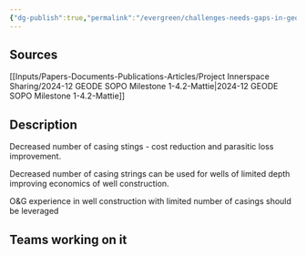 ```yaml
---
{"dg-publish":true,"permalink":"/evergreen/challenges-needs-gaps-in-geothermal/decreased-number-of-casing-strings/","tags":["need"]}
---
```


## Sources
[[Inputs/Papers-Documents-Publications-Articles/Project Innerspace Sharing/2024-12 GEODE SOPO Milestone 1-4.2-Mattie\|2024-12 GEODE SOPO Milestone 1-4.2-Mattie]]

## Description
Decreased number of casing stings - cost reduction and parasitic loss improvement.

Decreased number of casing strings can be used for wells of limited depth improving economics of well construction.

O&G experience in well construction with limited number of casings should be leveraged

## Teams working on it


